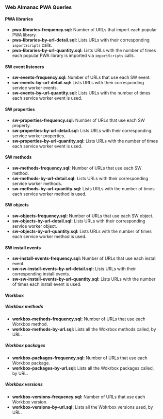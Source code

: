 ### Web Almanac PWA Queries

 #### PWA libraries

-   **pwa-libraries-frequency.sql:** Number of URLs that import each popular PWA library.
-   **pwa-libraries-by-url-detail.sql:** Lists URLs with their corresponding `importScripts` calls.
-   **pwa-libraries-by-url-quantity.sql:** Lists URLs with the number of times each popular PWA library is imported via `importScripts` calls.

 #### SW event listeners

-   **sw-events-frequency.sql:** Number of URLs that use each SW event.
-   **sw-events-by-url-detail.sql:** Lists URLs with their corresponding service worker events.
-   **sw-events-by-url-quantity.sql:** Lists URLs with the number of times each service worker event is used.

#### SW properties

-   **sw-properties-frequency.sql:** Number of URLs that use each SW property.
-   **sw-properties-by-url-detail.sql:** Lists URLs with their corresponding service worker properties.
-   **sw-properties-by-url-quantity.sql:** Lists URLs with the number of times each service worker event is used.

#### SW methods

-   **sw-methods-frequency.sql:** Number of URLs that use each SW method.
-   **sw-methods-by-url-detail.sql:** Lists URLs with their corresponding service worker methods.
-   **sw-methods-by-url-quantity.sql:** Lists URLs with the number of times each service worker method is used.

#### SW objects

-   **sw-objects-frequency.sql:** Number of URLs that use each SW object.
-   **sw-objects-by-url-detail.sql:** Lists URLs with their corresponding service worker object.
-   **sw-objects-by-url-quantity.sql:** Lists URLs with the number of times each service worker method is used.

#### SW install events

-   **sw-install-events-frequency.sql:** Number of URLs that use each install event.
-   **sw-sw-install-events-by-url-detail.sql:** Lists URLs with their corresponding install events.
-   **sw-sw-install-events-by-url-quantity.sql:** Lists URLs with the number of times each install event is used.

 #### Workbox 
 
 ##### Workbox methods
 
- **workbox-methods-frequency.sql:** Number of URLs that use each Workbox method.
-   **workbox-methods-by-url.sql:** Lists all the Wokrbox methods called, by URL.

 ##### Workbox packages
 
- **workbox-packages-frequency.sql:** Number of URLs that use each Workbox package.
-   **workbox-packages-by-url.sql:** Lists all the Wokrbox packages called, by URL.

 ##### Workbox versions
 
- **workbox-versions-frequency.sql:** Number of URLs that use each Workbox version.
-   **workbox-versions-by-url.sql:** Lists all the Wokrbox versions used, by URL.